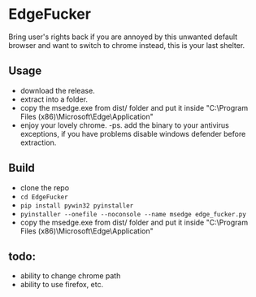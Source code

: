 # EdgeFucker
Bring user's rights back
if you are annoyed by this unwanted default browser and want to switch to chrome instead, this is your last shelter.

## Usage
- download the release.
- extract into a folder.
- copy the msedge.exe from dist/ folder and put it inside "C:\Program Files (x86)\Microsoft\Edge\Application"  
- enjoy your lovely chrome.
-ps. add the binary to your antivirus exceptions, if you have problems disable windows defender before extraction.

## Build
- clone the repo
- `cd EdgeFucker`
- `pip install pywin32 pyinstaller`
- `pyinstaller --onefile --noconsole --name msedge edge_fucker.py`
- copy the msedge.exe from dist/ folder and put it inside "C:\Program Files (x86)\Microsoft\Edge\Application"  

## todo:
- ability to change chrome path
- ability to use firefox, etc.